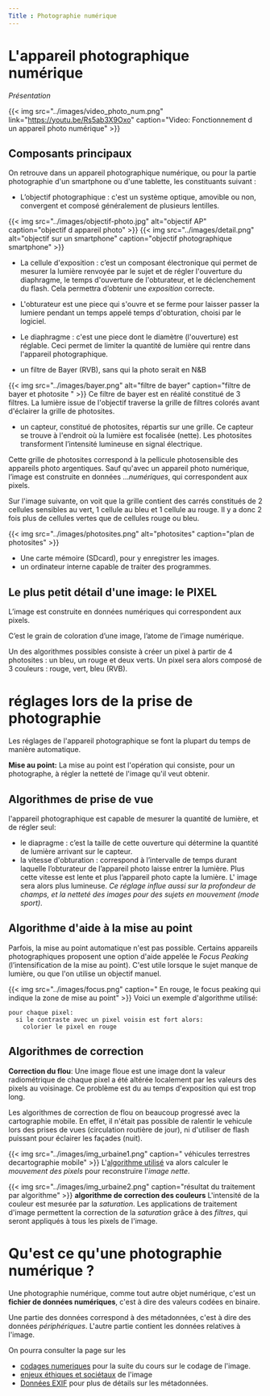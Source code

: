 ```yaml
---
Title : Photographie numérique
---
```

# L'appareil photographique numérique
*Présentation*

{{< img src="../images/video_photo_num.png" link="https://youtu.be/Rs5ab3X9Oxo" caption="Video: Fonctionnement d un appareil photo numérique" >}}
## Composants principaux
On retrouve dans un appareil photographique numérique, ou pour la partie photographie d'un smartphone ou d'une tablette, les constituants suivant : 

* L’objectif photographique : c'est un système optique, amovible ou non, convergent et composé généralement de plusieurs lentilles. 

{{< img src="../images/objectif-photo.jpg" alt="objectif AP" caption="objectif d appareil photo" >}}
{{< img src="../images/detail.png" alt="objectif sur un smartphone" caption="objectif photographique smartphone" >}}
* La cellule d'exposition : c’est un composant électronique qui permet de mesurer la lumière renvoyée par le sujet et de régler l'ouverture du diaphragme, le temps d'ouverture de l'obturateur, et le déclenchement du flash. Cela permettra d’obtenir une *exposition* correcte.

* L'obturateur est une piece qui s'ouvre et se ferme pour laisser passer la lumiere pendant un temps appelé temps d'obturation, choisi par le logiciel.
* Le diaphragme : c'est une piece dont le diamètre (l'ouverture) est réglable. Ceci permet de limiter la quantité de lumière qui rentre dans l'appareil photographique.

* un filtre de Bayer (RVB), sans qui la photo serait en N&B

{{< img src="../images/bayer.png" alt="filtre de bayer" caption="filtre de bayer et photosite " >}}
Ce filtre de bayer est en réalité constitué de 3 filtres. La lumière issue de l'objectif traverse la grille de filtres colorés avant d'éclairer la grille de photosites.

* un capteur, constitué de photosites, répartis sur une grille. Ce capteur se trouve à l'endroit où la lumière est focalisée (nette). Les photosites transforment l’intensité lumineuse en signal électrique. 
 
 Cette grille de photosites correspond à la pellicule photosensible des appareils photo argentiques. Sauf qu'avec un appareil photo numérique, l’image est construite en données ...*numériques*, qui correspondent aux pixels. 

Sur l'image suivante, on voit que la grille contient des carrés constitués de 2 cellules sensibles au vert, 1 cellule au bleu et 1 cellule au rouge. Il y a donc 2 fois plus de cellules vertes que de cellules rouge ou bleu.

{{< img src="../images/photosites.png" alt="photosites" caption="plan de photosites" >}}
* Une carte mémoire (SDcard), pour y enregistrer les images.
* un ordinateur interne capable de traiter des programmes.

## Le plus petit détail d'une image: le PIXEL
L’image est construite en données numériques qui correspondent aux pixels.

C’est le grain de coloration d’une image, l’atome de l’image numérique.

Un des algorithmes possibles consiste à créer un pixel à partir de 4 photosites : un bleu, un rouge et deux verts. Un pixel sera alors composé de 3 couleurs : rouge, vert, bleu (RVB). 


# réglages lors de la prise de photographie
Les réglages de l'appareil photographique se font la plupart du temps de manière automatique. 

**Mise au point:** La mise au point est l'opération qui consiste, pour un photographe, à régler la netteté de l'image qu'il veut obtenir. 

## Algorithmes de prise de vue

l'appareil photographique est capable de mesurer la quantité de lumière, et de régler seul:

* le diapragme : c’est la taille de cette ouverture qui détermine la quantité de lumière arrivant sur le capteur.
* la vitesse d'obturation : correspond à l’intervalle de temps durant laquelle l’obturateur de l’appareil photo laisse entrer la lumière. Plus cette vitesse est lente et plus l’appareil photo capte la lumière. L' image sera alors plus lumineuse. *Ce réglage influe aussi sur la profondeur de champs, et la netteté des images pour des sujets en mouvement (mode sport)*.

## Algorithme d'aide à la mise au point
Parfois, la mise au point automatique n'est pas possible. Certains appareils photographiques proposent une option d'aide appelée le *Focus Peaking* (l’intensification de la mise au point). C'est utile lorsque le sujet manque de lumière, ou que l'on utilise un objectif manuel.

{{< img src="../images/focus.png" caption=" En rouge, le focus peaking qui indique la zone de mise au point" >}}
Voici un exemple d'algorithme utilisé:

```
pour chaque pixel:
  si le contraste avec un pixel voisin est fort alors:
    colorier le pixel en rouge
```

## Algorithmes de correction
**Correction du flou**: Une image floue est une image dont la valeur radiométrique de chaque pixel a été altérée localement par les valeurs des pixels au voisinage. Ce problème est du au temps d'exposition qui est trop long.

Les algorithmes de correction de flou on beaucoup progressé avec la cartographie mobile. En effet, il n'était pas possible de ralentir le vehicule lors des prises de vues (circulation routière de jour), ni d'utiliser de flash puissant pour éclairer les façades (nuit).

{{< img src="../images/img_urbaine1.png" caption=" véhicules terrestres decartographie mobile" >}}
L'[algorithme utilisé](http://recherche.ign.fr/labos/matis/pdf/articles_revues/2017/daval2016_v1.4.pdf) va alors calculer le *mouvement des pixels* pour reconstruire l'*image nette*.

{{< img src="../images/img_urbaine2.png" caption="résultat du traitement par algorithme" >}}
**algorithme de correction des couleurs** L'intensité de la couleur est mesurée par la *saturation*. Les applications de traitement d'image permettent la correction de la *saturation* grâce à des *filtres*, qui seront appliqués à tous les pixels de l'image.

# Qu'est ce qu'une photographie numérique ?
Une photographie numérique, comme tout autre objet numérique, c'est un **fichier de données numériques**, c'est à dire des valeurs codées en binaire.

Une partie des données correspond à des métadonnées, c'est à dire des données *périphériques*. L'autre partie contient les données relatives à l'image.

On pourra consulter la page sur les 

* [codages numeriques](/docs/SNT_2nde/pages/page5/photo_num2/) pour la suite du cours sur le codage de l'image.
* [enjeux éthiques et sociétaux](/docs/SNT_2nde/pages/page5/photo_num4)  de l'image
* [Données EXIF](/docs/SNT_2nde/pages/page2/donnees2/) pour plus de détails sur les métadonnées.



<script type="text/javascript" src="https://cdnjs.cloudflare.com/ajax/libs/mathjax/2.7.4/MathJax.js?config=TeX-AMS-MML_HTMLorMML"></script>
